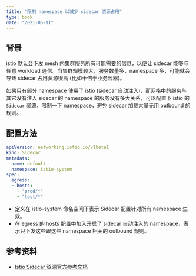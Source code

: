 ```yaml
---
title: "限制 namespace 以减少 sidecar 资源占用"
type: book
date: "2021-05-11"
---
```


## 背景

istio 默认会下发 mesh 内集群服务所有可能需要的信息，以便让 sidecar 能够与任意 workload 通信。当集群规模较大，服务数量多，namespace 多，可能就会导致 sidecar 占用资源很高 (比如十倍于业务容器)。

如果只有部分 namespace 使用了 istio (sidecar 自动注入)，而网格中的服务与其它没有注入 sidecar 的 namespace 的服务没有多大关系，可以配置下 istio 的 `Sidecar` 资源，限制一下 namespace，避免 sidecar 加载大量无用 outbound 的规则。

## 配置方法

```yaml
apiVersion: networking.istio.io/v1beta1
kind: Sidecar
metadata:
  name: default
  namespace: istio-system
spec:
  egress:
  - hosts:
    - "prod/*"
    - "test/*"
```

* 定义在 istio-system 命名空间下表示 Sidecar 配置针对所有 namespace 生效。
* 在 egress 的 hosts 配置中加入开启了 sidecar 自动注入的 namespace，表示只下发这些跟这些 namespace 相关的 outbound 规则。

## 参考资料

* [Istio Sidecar 资源官方参考文档](https://istio.io/latest/docs/reference/config/networking/sidecar/)